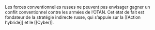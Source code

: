 Les forces conventionnelles russes ne peuvent pas envisager gagner un conflit conventionnel contre les armées de l’OTAN. Cet état de fait est fondateur de la stratégie indirecte russe, qui s’appuie sur la [[Action hybride]] et le [[Cyber]].